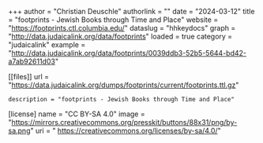 +++ author = "Christian Deuschle" 
authorlink = "" 
date = "2024-03-12" 
title = "footprints - Jewish Books through Time and Place" 
website = "https://footprints.ctl.columbia.edu/" 
dataslug = "hhkeydocs" 
graph = "http://data.judaicalink.org/data/footprints"
loaded = true 
category = "judaicalink" 
example = "http://data.judaicalink.org/data/footprints/0039ddb3-52b5-5644-bd42-a7ab92611d03"



[[files]]
	url = "https://data.judaicalink.org/dumps/footprints/current/footprints.ttl.gz"
	
	
	description = "footprints - Jewish Books through Time and Place"
	
[license]
name = "CC BY-SA 4.0"
image = "https://mirrors.creativecommons.org/presskit/buttons/88x31/png/by-sa.png"
uri = " https://creativecommons.org/licenses/by-sa/4.0/"